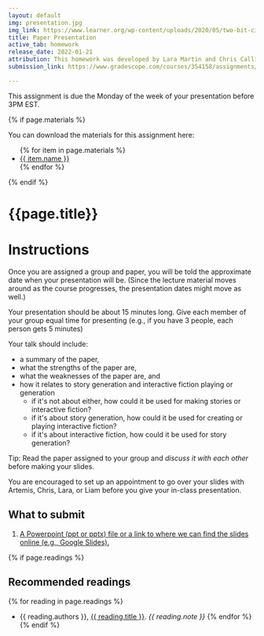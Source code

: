 ```yaml
---
layout: default
img: presentation.jpg
img_link: https://www.learner.org/wp-content/uploads/2020/05/two-bit-circus-lesson-plans-unit-elementary-school-engineering-towers-group-presentation-1298x672.jpg
title: Paper Presentation
active_tab: homework
release_date: 2022-01-21 
attribution: This homework was developed by Lara Martin and Chris Callison-Burch for their Interactive Fiction and Text Generation class (CIS 700-008) which was taught at the University of Pennsylvania in Spring 2022.
submission_link: https://www.gradescope.com/courses/354158/assignments/1782400

---
```


<div class="alert alert-info">
This assignment is due the Monday of the week of your presentation before 3PM EST. 
</div>

{% if page.materials %}
<div class="alert alert-info">
You can download the materials for this assignment here:
<ul>
{% for item in page.materials %}
<li><a href="{{item.url}}">{{ item.name }}</a></li>
{% endfor %}
</ul>
</div>
{% endif %}


{{page.title}}
=============================================================

# Instructions

Once you are assigned a group and paper, you will be told the approximate date when your presentation will be. (Since the lecture material moves around as the course progresses, the presentation dates might move as well.)


Your presentation should be about 15 minutes long. Give each member of your group equal time for presenting (e.g., if you have 3 people, each person gets 5 minutes)

Your talk should include:
- a summary of the paper,
- what the strengths of the paper are,
- what the weaknesses of the paper are, and
- how it relates to story generation and interactive fiction playing or generation
   - if it's not about either, how could it be used for making stories or interactive fiction?
   - if it's about story generation, how could it be used for creating or playing interactive fiction?
   - if it's about interactive fiction, how could it be used for story generation?

Tip: Read the paper assigned to your group and *discuss it with each other* before making your slides.

You are encouraged to set up an appointment to go over your slides with Artemis, Chris, Lara, or Liam before you give your in-class presentation.


## What to submit

1. <a href="{{page.submission_link}}">A Powerpoint (ppt or pptx) file or a link to where we can find the slides online (e.g., Google Slides).</a>


{% if page.readings %} 
## Recommended readings
{% for reading in page.readings %}
* {{ reading.authors }}, <a href="{{ reading.url }}">{{ reading.title }}</a>.  <i>{{ reading.note }}</i>
{% endfor %}
{% endif %}
